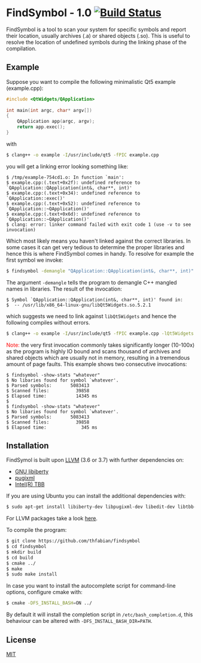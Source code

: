 # FindSymbol - 1.0 [![Build Status](https://travis-ci.org/thfabian/findsymbol.svg?branch=master)](https://travis-ci.org/thfabian/findsymbol)
FindSymbol is a tool to scan your system for specific symbols and report their location, usually archives (.a) or shared objects (.so). This is useful to resolve the location of undefined symbols during the linking phase of the compilation.

## Example
Suppose you want to compile the following minimalistic Qt5 example (example.cpp):
```c++
#include <QtWidgets/QApplication>
 
int main(int argc, char* argv[]) 
{
    QApplication app(argc, argv);
    return app.exec();
}
```
with
```sh
$ clang++ -o example -I/usr/include/qt5 -fPIC example.cpp 
```
you will get a linking error looking something like:
```
$ /tmp/example-754cd1.o: In function `main':
$ example.cpp:(.text+0x2f): undefined reference to `QApplication::QApplication(int&, char**, int)'
$ example.cpp:(.text+0x34): undefined reference to `QApplication::exec()'
$ example.cpp:(.text+0x52): undefined reference to `QApplication::~QApplication()'
$ example.cpp:(.text+0x6d): undefined reference to `QApplication::~QApplication()'
$ clang: error: linker command failed with exit code 1 (use -v to see invocation)
```
Which most likely means you haven't linked against the correct libraries. In some cases it can get very tedious to determine the proper libraries and hence this is where FindSymbol comes in handy. To resolve for example the first symbol we invoke:
```sh
$ findsymbol -demangle "QApplication::QApplication(int&, char**, int)"
```
The argument `-demangle` tells the program to demangle C++ mangled names in libraries. The result of the invocation:
```
$ Symbol `QApplication::QApplication(int&, char**, int)' found in:
$  -- /usr/lib/x86_64-linux-gnu/libQt5Widgets.so.5.2.1
```
which suggests we need to link against `libQt5Widgets` and hence the following compiles without errors.
```sh
$ clang++ -o example -I/usr/include/qt5 -fPIC example.cpp -lQt5Widgets 
```
<span style="color:red">Note:</span> the very first invocation commonly takes significantly longer (10-100x) as the program is highly IO bound and scans thousand of archives and shared objects which are usually not in memory, resulting in a tremendous amount of page faults. This example shows two consecutive invocations:
```
$ findsymbol -show-stats "whatever"
$ No libaries found for symbol `whatever'.
$ Parsed symbols:       5083413 
$ Scanned files:          39858 
$ Elapsed time:           14345 ms
$
$ findsymbol -show-stats "whatever"
$ No libaries found for symbol `whatever'.
$ Parsed symbols:       5083413 
$ Scanned files:          39858 
$ Elapsed time:             345 ms

```

## Installation
FindSymol is built upon [LLVM](http://llvm.org/) (3.6 or 3.7) with further dependencies on:
* [GNU libiberty](https://code.google.com/p/toolbox-of-eric/downloads/detail?name=libiberty.tar.gz&can=2&q=)
* [pugixml](http://pugixml.org/)
* [Intel(R) TBB](https://www.threadingbuildingblocks.org/)

If you are using Ubuntu you can install the additional dependencies with:
```sh
$ sudo apt-get install libiberty-dev libpugixml-dev libedit-dev libtbb-dev 
```
For LLVM packages take a look [here](http://llvm.org/apt/).

To compile the program:
```sh
$ git clone https://github.com/thfabian/findsymbol
$ cd findsymbol
$ mkdir build
$ cd build
$ cmake ../
$ make
$ sudo make install
```

In case you want to install the autocomplete script for command-line options, configure cmake with:
```sh
$ cmake -DFS_INSTALL_BASH=ON ../
```
By default it will install the completion script in `/etc/bash_completion.d`, this behaviour can be altered with `-DFS_INSTALL_BASH_DIR=PATH`.

## License
[MIT](https://opensource.org/licenses/MIT)
